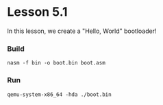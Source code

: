 # Lesson 5.1

In this lesson, we create a "Hello, World" bootloader!

### Build

```shell
nasm -f bin -o boot.bin boot.asm
```

### Run

```shell
qemu-system-x86_64 -hda ./boot.bin
```
